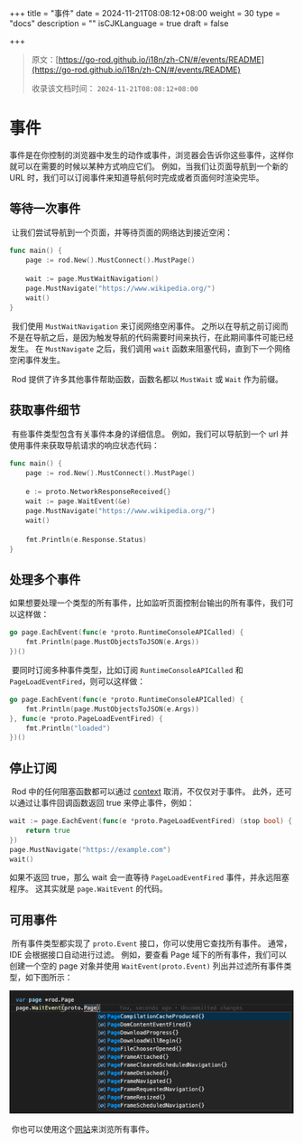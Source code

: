 +++
title = "事件"
date = 2024-11-21T08:08:12+08:00
weight = 30
type = "docs"
description = ""
isCJKLanguage = true
draft = false

+++

> 原文：[https://go-rod.github.io/i18n/zh-CN/#/events/README](https://go-rod.github.io/i18n/zh-CN/#/events/README)
>
> 收录该文档时间： `2024-11-21T08:08:12+08:00`

# 事件

​	事件是在你控制的浏览器中发生的动作或事件，浏览器会告诉你这些事件，这样你就可以在需要的时候以某种方式响应它们。 例如，当我们让页面导航到一个新的 URL 时，我们可以订阅事件来知道导航何时完成或者页面何时渲染完毕。

## 等待一次事件

​	让我们尝试导航到一个页面，并等待页面的网络达到接近空闲：

```go
func main() {
    page := rod.New().MustConnect().MustPage()

    wait := page.MustWaitNavigation()
    page.MustNavigate("https://www.wikipedia.org/")
    wait()
}
```

​	我们使用 `MustWaitNavigation` 来订阅网络空闲事件。 之所以在导航之前订阅而不是在导航之后，是因为触发导航的代码需要时间来执行，在此期间事件可能已经发生。 在 `MustNavigate` 之后，我们调用 `wait` 函数来阻塞代码，直到下一个网络空闲事件发生。

​	Rod 提供了许多其他事件帮助函数，函数名都以 `MustWait` 或 `Wait` 作为前缀。

## 获取事件细节

​	有些事件类型包含有关事件本身的详细信息。 例如，我们可以导航到一个 url 并使用事件来获取导航请求的响应状态代码：

```go
func main() {
    page := rod.New().MustConnect().MustPage()

    e := proto.NetworkResponseReceived{}
    wait := page.WaitEvent(&e)
    page.MustNavigate("https://www.wikipedia.org/")
    wait()

    fmt.Println(e.Response.Status)
}
```

## 处理多个事件

​	如果想要处理一个类型的所有事件，比如监听页面控制台输出的所有事件，我们可以这样做：

```go
go page.EachEvent(func(e *proto.RuntimeConsoleAPICalled) {
    fmt.Println(page.MustObjectsToJSON(e.Args))
})()
```

​	要同时订阅多种事件类型，比如订阅 `RuntimeConsoleAPICalled` 和 `PageLoadEventFired`，则可以这样做：

```go
go page.EachEvent(func(e *proto.RuntimeConsoleAPICalled) {
    fmt.Println(page.MustObjectsToJSON(e.Args))
}, func(e *proto.PageLoadEventFired) {
    fmt.Println("loaded")
})()
```

## 停止订阅

​	Rod 中的任何阻塞函数都可以通过 [context](https://go-rod.github.io/i18n/zh-CN/#/context-and-timeout) 取消，不仅仅对于事件。 此外，还可以通过让事件回调函数返回 true 来停止事件，例如：

```go
wait := page.EachEvent(func(e *proto.PageLoadEventFired) (stop bool) {
    return true
})
page.MustNavigate("https://example.com")
wait()
```

如果不返回 true，那么 wait 会一直等待 `PageLoadEventFired` 事件，并永远阻塞程序。 这其实就是 `page.WaitEvent` 的代码。

## 可用事件

​	所有事件类型都实现了 `proto.Event` 接口，你可以使用它查找所有事件。 通常，IDE 会根据接口自动进行过滤。 例如，要查看 Page 域下的所有事件，我们可以创建一个空的 page 对象并使用 `WaitEvent(proto.Event)` 列出并过滤所有事件类型，如下图所示：

![event-list](events_img/event-list.png)

​	你也可以使用这个[网站](https://chromedevtools.github.io/devtools-protocol/tot/Page)来浏览所有事件。
